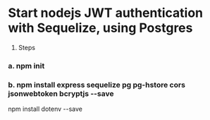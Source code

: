 # Start nodejs JWT authentication with Sequelize, using Postgres

1. Steps

### a. npm init

### b. npm install express sequelize pg pg-hstore cors jsonwebtoken bcryptjs --save

npm install dotenv --save
